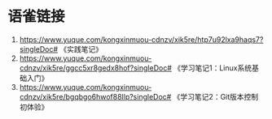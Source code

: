 # 语雀链接
1. https://www.yuque.com/kongxinmuou-cdnzv/xik5re/htp7u92lxa9haqs7?singleDoc# 《实践笔记》
2. https://www.yuque.com/kongxinmuou-cdnzv/xik5re/ggcc5xr8gedx8hof?singleDoc# 《学习笔记1：Linux系统基础入门》
3. https://www.yuque.com/kongxinmuou-cdnzv/xik5re/bgqbgo6hwof88llp?singleDoc# 《学习笔记2：Git版本控制初体验》


